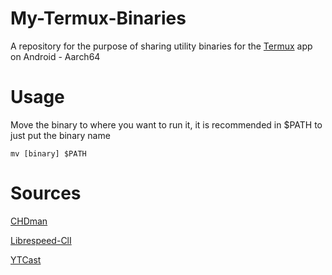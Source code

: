 # My-Termux-Binaries

A repository for the purpose of sharing utility binaries for the [Termux](https://github.com/termux/termux-app) app on Android - Aarch64

# Usage

Move the binary to where you want to run it, it is recommended in $PATH to just put the binary name

```
mv [binary] $PATH
```

# Sources

[CHDman](https://github.com/charlesthobe/chdman)

[Librespeed-ClI](https://github.com/librespeed/speedtest-cli)

[YTCast](https://github.com/MarcoLucidi01/ytcast)

